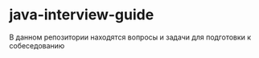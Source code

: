 # java-interview-guide
В данном репозитории находятся вопросы и задачи для подготовки к собеседованию
